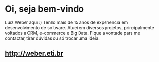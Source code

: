 # Oi, seja bem-vindo
Luiz Weber aqui :)
Tenho mais de 15 anos de experiência em desenvolvimento de software.
Atuei em diversos projetos, principalmente voltados a CRM, e-commerce e Big Data.
Fique a vontade para me contactar, tirar dúvidas ou só trocar uma ideia.

## http://weber.eti.br
